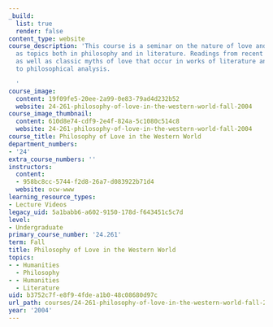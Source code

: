 ```yaml
---
_build:
  list: true
  render: false
content_type: website
course_description: 'This course is a seminar on the nature of love and sex, approached
  as topics both in philosophy and in literature. Readings from recent philosophy
  as well as classic myths of love that occur in works of literature and lend themselves
  to philosophical analysis.

  '
course_image:
  content: 19f09fe5-20ee-2a99-0e83-79ad4d232b52
  website: 24-261-philosophy-of-love-in-the-western-world-fall-2004
course_image_thumbnail:
  content: 610d8e74-cdf9-2e4f-824a-5c1080c514c8
  website: 24-261-philosophy-of-love-in-the-western-world-fall-2004
course_title: Philosophy of Love in the Western World
department_numbers:
- '24'
extra_course_numbers: ''
instructors:
  content:
  - 958bc8cc-5744-f2d8-26a7-d083922b71d4
  website: ocw-www
learning_resource_types:
- Lecture Videos
legacy_uid: 5a1babb6-a602-9150-178d-f643451c5c7d
level:
- Undergraduate
primary_course_number: '24.261'
term: Fall
title: Philosophy of Love in the Western World
topics:
- - Humanities
  - Philosophy
- - Humanities
  - Literature
uid: b3752c7f-e8f9-4fde-a1b0-48c08680d97c
url_path: courses/24-261-philosophy-of-love-in-the-western-world-fall-2004
year: '2004'
---
```

